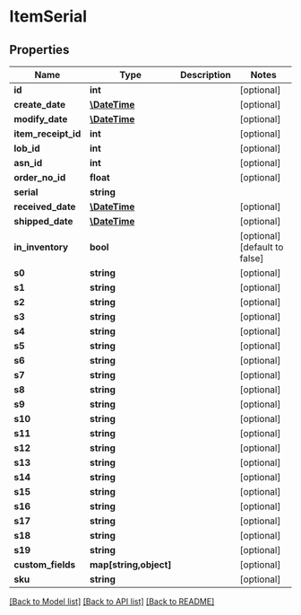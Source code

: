 # ItemSerial

## Properties
Name | Type | Description | Notes
------------ | ------------- | ------------- | -------------
**id** | **int** |  | [optional] 
**create_date** | [**\DateTime**](\DateTime.md) |  | [optional] 
**modify_date** | [**\DateTime**](\DateTime.md) |  | [optional] 
**item_receipt_id** | **int** |  | [optional] 
**lob_id** | **int** |  | [optional] 
**asn_id** | **int** |  | [optional] 
**order_no_id** | **float** |  | [optional] 
**serial** | **string** |  | 
**received_date** | [**\DateTime**](\DateTime.md) |  | [optional] 
**shipped_date** | [**\DateTime**](\DateTime.md) |  | [optional] 
**in_inventory** | **bool** |  | [optional] [default to false]
**s0** | **string** |  | [optional] 
**s1** | **string** |  | [optional] 
**s2** | **string** |  | [optional] 
**s3** | **string** |  | [optional] 
**s4** | **string** |  | [optional] 
**s5** | **string** |  | [optional] 
**s6** | **string** |  | [optional] 
**s7** | **string** |  | [optional] 
**s8** | **string** |  | [optional] 
**s9** | **string** |  | [optional] 
**s10** | **string** |  | [optional] 
**s11** | **string** |  | [optional] 
**s12** | **string** |  | [optional] 
**s13** | **string** |  | [optional] 
**s14** | **string** |  | [optional] 
**s15** | **string** |  | [optional] 
**s16** | **string** |  | [optional] 
**s17** | **string** |  | [optional] 
**s18** | **string** |  | [optional] 
**s19** | **string** |  | [optional] 
**custom_fields** | **map[string,object]** |  | [optional] 
**sku** | **string** |  | [optional] 

[[Back to Model list]](../README.md#documentation-for-models) [[Back to API list]](../README.md#documentation-for-api-endpoints) [[Back to README]](../README.md)


